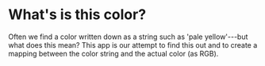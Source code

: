 # What's is this color?

Often we find a color written down as a string such as 'pale yellow'---but what does this mean?
This app is our attempt to find this out and to create a mapping between the color string and the actual color (as RGB).
